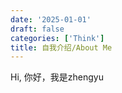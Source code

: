 ```yaml
---
date: '2025-01-01'
draft: false
categories: ['Think']
title: 自我介绍/About Me
---
```


Hi, 你好，我是zhengyu

